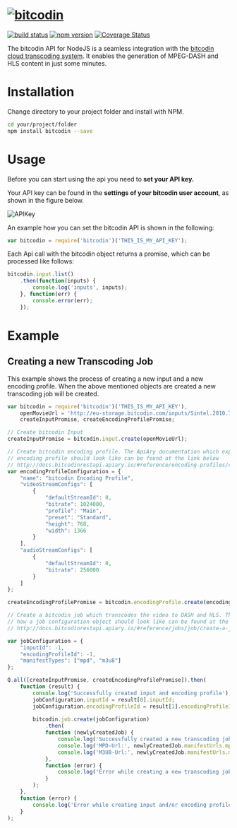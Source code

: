 # [![bitcodin](http://www.bitcodin.com/wp-content/uploads/2014/10/bitcodin-small.gif)](http://www.bitcodin.com)
[![build status](https://travis-ci.org/bitmovin/bitcodin-node.svg)](https://travis-ci.org/bitmovin/bitcodin-node)
[![npm version](https://badge.fury.io/js/bitcodin.svg)](http://badge.fury.io/js/bitcodin)
[![Coverage Status](https://coveralls.io/repos/bitmovin/bitcodin-node/badge.svg?branch=master)](https://coveralls.io/r/bitmovin/bitcodin-node?branch=master)

The bitcodin API for NodeJS is a seamless integration with the [bitcodin cloud transcoding system](http://www.bitcodin.com). It enables the generation of MPEG-DASH and HLS content in just some minutes.

# Installation
Change directory to your project folder and install with NPM.

```bash
cd your/project/folder
npm install bitcodin --save
```
 
# Usage

Before you can start using the api you need to **set your API key.**

Your API key can be found in the **settings of your bitcodin user account**, as shown in the figure below.

![APIKey](http://www.bitcodin.com/wp-content/uploads/2015/06/api_key.png)

An example how you can set the bitcodin API is shown in the following:

```javascript
var bitcodin = require('bitcodin')('THIS_IS_MY_API_KEY');
```

Each Api call with the bitcodin object returns a promise, which can be processed like follows:

```javascript
bitcodin.input.list()
    .then(function(inputs) {
        console.log('inputs', inputs);
    }, function(err) {
        console.error(err);
    });
```

# Example
## Creating a new Transcoding Job

This example shows the process of creating a new input and a new encoding profile. 
When the above mentioned objects are created a new transcoding job will be created.

```javascript
var bitcodin = require('bitcodin')('THIS_IS_MY_API_KEY'),
    openMovieUrl = 'http://eu-storage.bitcodin.com/inputs/Sintel.2010.720p.mkv',
    createInputPromise, createEncodingProfilePromise;

// Create bitcodin Input
createInputPromise = bitcodin.input.create(openMovieUrl);

// Create bitcodin encoding profile. The ApiAry documentation which explains how such a
// encoding profile should look like can be found at the link below
// http://docs.bitcodinrestapi.apiary.io/#reference/encoding-profiles/create-an-encoding-profile
var encodingProfileConfiguration = {
    "name": "bitcodin Encoding Profile",
    "videoStreamConfigs": [
        {
            "defaultStreamId": 0,
            "bitrate": 1024000,
            "profile": "Main",
            "preset": "Standard",
            "height": 768,
            "width": 1366
        }
    ],
    "audioStreamConfigs": [
        {
            "defaultStreamId": 0,
            "bitrate": 256000
        }
    ]
};

createEncodingProfilePromise = bitcodin.encodingProfile.create(encodingProfileConfiguration);

// Create a bitcodin job which transcodes the video to DASH and HLS. The ApiAry documentation which explains
// how a job configuration object should look like can be found at the following link below
// http://docs.bitcodinrestapi.apiary.io/#reference/jobs/job/create-a-job

var jobConfiguration = {
    "inputId": -1,
    "encodingProfileId": -1,
    "manifestTypes": ["mpd", "m3u8"]
};

Q.all([createInputPromise, createEncodingProfilePromise]).then(
    function (result) {
        console.log('Successfully created input and encoding profile');
        jobConfiguration.inputId = result[0].inputId;
        jobConfiguration.encodingProfileId = result[1].encodingProfileId;
        
        bitcodin.job.create(jobConfiguration)
            .then(
            function (newlyCreatedJob) {
                console.log('Successfully created a new transcoding job:', newlyCreatedJob);
                console.log('MPD-Url:', newlyCreatedJob.manifestUrls.mpdUrl);
                console.log('M3U8-Url:', newlyCreatedJob.manifestUrls.m3u8Url);
            },
            function (error) {
                console.log('Error while creating a new transcoding job:', error);
            }
        );
    },
    function (error) {
        console.log('Error while creating input and/or encoding profile:', error);
    }
);
```
